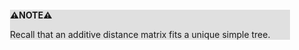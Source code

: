 <div style="margin:2em; background-color: #e0e0e0;">

<strong>⚠️NOTE️️️⚠️</strong>

Recall that an additive distance matrix fits a unique simple tree.
</div>

